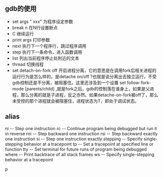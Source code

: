 ## gdb的使用 ##

+ set args " xxx"	为程序设定参数
+  break n		在N行设置断点
+  C			继续运行
+  print args			打印参数
+  next			执行下一个程序行，跳过程序调用
+  step 		执行下一条命令，进入函数调用
+  list			列出当前程序停止处附近的文本
+ thread		切换线程
+ set detach-on-fork off		开启进程分离，它的意思是在调用fork后相关进程的运行行为是怎么样的，是detache on/off ?也就是说分离出去独立运行，不受gdb控制还是不分离，被阻塞住。这里还涉及到一个设置 set follow-fork-mode [parents/child] ,就是fork之后，gdb的控制落在谁身上，如果是父进程，那么分离的就是子进程，反之亦然。如果detache-on-fork被off了，那么未受控的那个进程就会被阻塞住，进程状态为T，即处于调试状态。 



## alias ##
ni -- Step one instruction
rc -- Continue program being debugged but run it in reverse
rni -- Step backward one instruction
rsi -- Step backward exactly one instruction
si -- Step one instruction exactly
stepping -- Specify single-stepping behavior at a tracepoint
tp -- Set a tracepoint at specified line or function
tty -- Set terminal for future runs of program being debugged
where -- Print backtrace of all stack frames
ws -- Specify single-stepping behavior at a tracepoint



p

